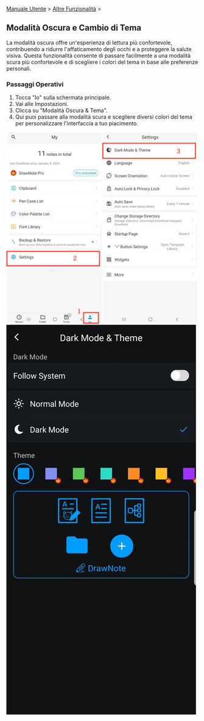 [Manuale Utente](/dragonnest/drawnote/manual/it) > [Altre Funzionalità](/dragonnest/drawnote/manual/it/more) >

Modalità Oscura e Cambio di Tema
---
La modalità oscura offre un'esperienza di lettura più confortevole, contribuendo a ridurre l'affaticamento degli occhi e a proteggere la salute visiva. Questa funzionalità consente di passare facilmente a una modalità scura più confortevole e di scegliere i colori del tema in base alle preferenze personali.

### Passaggi Operativi
1. Tocca "Io" sulla schermata principale.
2. Vai alle Impostazioni.
3. Clicca su "Modalità Oscura & Tema".
4. Qui puoi passare alla modalità scura e scegliere diversi colori del tema per personalizzare l'interfaccia a tuo piacimento.

![](imgs/dark_mode_theme.png)
![](imgs/dark_mode_theme1.png)
